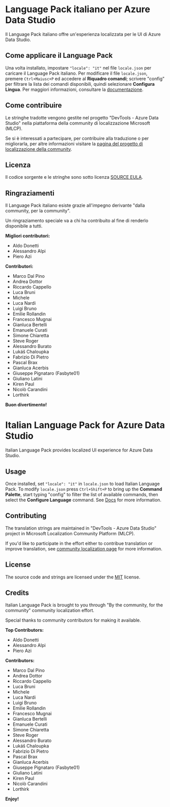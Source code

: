 # Language Pack italiano per Azure Data Studio

Il Language Pack italiano offre un'esperienza localizzata per le UI di Azure Data Studio.

## Come applicare il Language Pack

Una volta installato, impostare `"locale": "it"` nel file `locale.json` per caricare il Language Pack italiano. Per modificare il file `locale.json`, premere `Ctrl+Maiusc+P` ed accedere al **Riquadro comandi**; scrivere "config" per filtrare la lista dei comandi disponibili, quindi selezionare **Configura Lingua**. Per maggiori informazioni, consultare la [documentazione](https://go.microsoft.com/fwlink/?LinkId=761051).

## Come contribuire

Le stringhe tradotte vengono gestite nel progetto "DevTools - Azure Data Studio" nella piattaforma della community di localizzazione Microsoft (MLCP).

Se si è interessati a partecipare, per contribuire alla traduzione o per migliorarla, per altre informazioni visitare la [pagina del progetto di localizzazione della community](https://aka.ms/vscodeloc).

## Licenza

Il codice sorgente e le stringhe sono sotto licenza [SOURCE EULA](https://github.com/Microsoft/azuredatastudio/blob/master/LICENSE.txt).

## Ringraziamenti

Il Language Pack italiano esiste grazie all'impegno derivante "dalla community, per la community".

Un ringraziamento speciale va a chi ha contribuito al fine di renderlo disponibile a tutti.

**Migliori contributori:**

* Aldo Donetti
* Alessandro Alpi
* Piero Azi

**Contributori:**

* Marco Dal Pino
* Andrea Dottor
* Riccardo Cappello
* Luca Bruni
* Michele
* Luca Nardi
* Luigi Bruno
* Emilie Rollandin
* Francesco Mugnai
* Gianluca Bertelli
* Emanuele Curati
* Simone Chiaretta
* Steve Roger
* Alessandro Burato
* Lukáš Chaloupka
* Fabrizio Di Pietro
* Pascal Brax
* Gianluca Acerbis
* Giuseppe Pignataro (Fasbyte01)
* Giuliano Latini
* Kiren Paul
* Nicolò Carandini
* Lorthirk

**Buon divertimento!**

#  Italian Language Pack for Azure Data Studio

Italian Language Pack provides localized UI experience for Azure Data Studio.

## Usage

Once installed, set `"locale": "it"` in `locale.json` to load Italian Language Pack. To modify `locale.json` press `Ctrl+Shift+P` to bring up the **Command Palette**, start typing "config" to filter the list of available commands, then select the **Configure Language** command. See [Docs](https://go.microsoft.com/fwlink/?LinkId=761051) for more information.

## Contributing

The translation strings are maintained in "DevTools - Azure Data Studio" project in Microsoft Localization Community Platform (MLCP).

If you'd like to participate in the effort either to contribue translation or improve translation, see [community localization page](https://aka.ms/vscodeloc) for more information.

## License

The source code and strings are licensed under the [MIT](https://github.com/Microsoft/vscode-loc/blob/master/LICENSE.md) license.

## Credits

Italian Language Pack is brought to you through "By the community, for the community" community localization effort.

Special thanks to community contributors for making it available.

**Top Contributors:**

* Aldo Donetti
* Alessandro Alpi
* Piero Azi

**Contributors:**

* Marco Dal Pino
* Andrea Dottor
* Riccardo Cappello
* Luca Bruni
* Michele
* Luca Nardi
* Luigi Bruno
* Emilie Rollandin
* Francesco Mugnai
* Gianluca Bertelli
* Emanuele Curati
* Simone Chiaretta
* Steve Roger
* Alessandro Burato
* Lukáš Chaloupka
* Fabrizio Di Pietro
* Pascal Brax
* Gianluca Acerbis
* Giuseppe Pignataro (Fasbyte01)
* Giuliano Latini
* Kiren Paul
* Nicolò Carandini
* Lorthirk

**Enjoy!**
